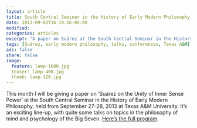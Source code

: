 ```yaml
---
layout: article
title: South Central Seminar in the History of Early Modern Philosophy 2013
date: 2013-09-02T16:19:16-04:00
modified:
categories: articles
excerpt: "A paper on Suárez at the South Central Seminar in the History of Early Modern Philosophy 2013."
tags: [Suárez, early modern philosophy, talks, conferences, Texas A&M]
ads: false
share: false
image:
  feature: lamp-1600.jpg
  teaser: lamp-400.jpg
  thumb: lamp-120.jpg
---
```


This month I will be giving a paper on ‘Suárez on the Unity of Inner Sense Power’ at the South Central Seminar in the History of Early Modern Philosophy, held from September 27-28, 2013 at Texas A&M University. It’s an exciting line-up, with quite some talks on topics in the philosophy of mind and psychology of the Big Seven. [Here’s the full program](http://philosophy.tamu.edu/~sdaniel/seminar13.html).